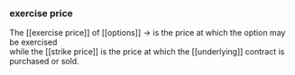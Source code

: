 ### exercise price

The [[exercise price]] of [[options]]
-> is the price at which the option may be exercised
<br>
while the [[strike price]] is the price at which the [[underlying]] contract is purchased or sold.